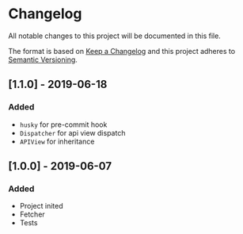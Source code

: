 # Changelog
All notable changes to this project will be documented in this file.

The format is based on [Keep a Changelog](http://keepachangelog.com/en/1.0.0/)
and this project adheres to [Semantic Versioning](http://semver.org/spec/v2.0.0.html).

## [1.1.0] - 2019-06-18
### Added
- `husky` for pre-commit hook
- `Dispatcher` for api view dispatch
- `APIView` for inheritance

## [1.0.0] - 2019-06-07
### Added
- Project inited
- Fetcher
- Tests
